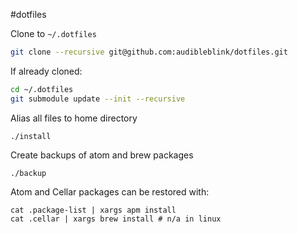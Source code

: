 #dotfiles

Clone to `~/.dotfiles`
```sh
git clone --recursive git@github.com:audibleblink/dotfiles.git
```

If already cloned:
```sh
cd ~/.dotfiles
git submodule update --init --recursive
```

Alias all files to home directory  

```
./install
```

Create backups of atom and brew packages

```
./backup
```

Atom and Cellar packages can be restored with:

```
cat .package-list | xargs apm install
cat .cellar | xargs brew install # n/a in linux
```
